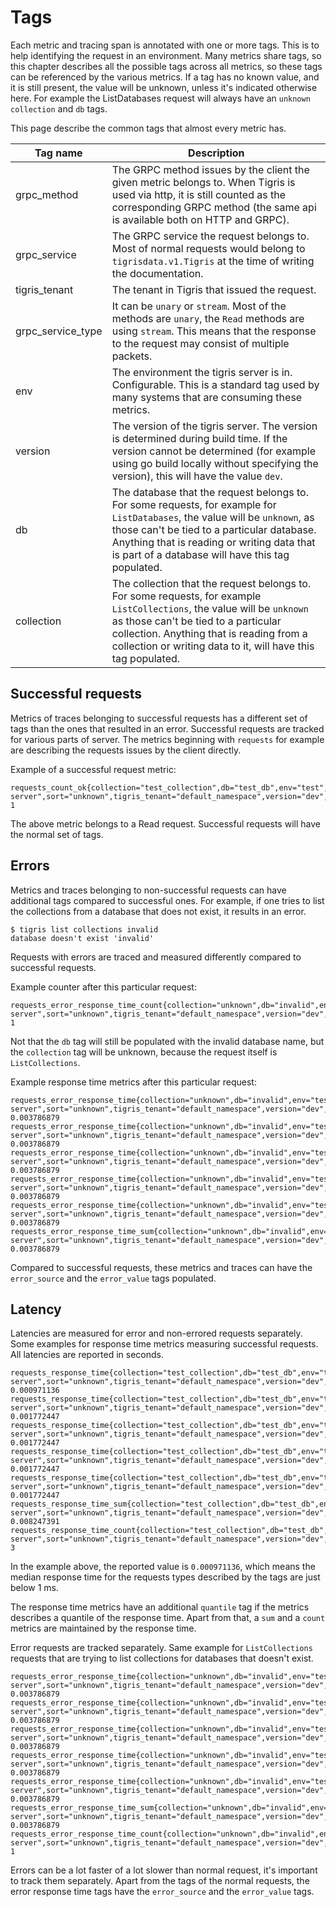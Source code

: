 # Tags

Each metric and tracing span is annotated with one or more tags. This is to help
identifying the request in an environment. Many metrics share tags, so this
chapter describes all the possible tags across all metrics, so these tags can be
referenced by the various metrics. If a tag has no known value, and it is still
present, the value will be unknown, unless it's indicated otherwise here. For
example the ListDatabases request will always have an `unknown` `collection` and
`db` tags.

This page describe the common tags that almost every metric has.

| Tag name          | Description                                                                                                                                                                                                                                                                   |
| ----------------- | ----------------------------------------------------------------------------------------------------------------------------------------------------------------------------------------------------------------------------------------------------------------------------- |
| grpc_method       | The GRPC method issues by the client the given metric belongs to. When Tigris is used via http, it is still counted as the corresponding GRPC method (the same api is available both on HTTP and GRPC).                                                                       |
| grpc_service      | The GRPC service the request belongs to. Most of normal requests would belong to `tigrisdata.v1.Tigris` at the time of writing the documentation.                                                                                                                             |
| tigris_tenant     | The tenant in Tigris that issued the request.                                                                                                                                                                                                                                 |
| grpc_service_type | It can be `unary` or `stream`. Most of the methods are `unary`, the `Read` methods are using `stream`. This means that the response to the request may consist of multiple packets.                                                                                           |
| env               | The environment the tigris server is in. Configurable. This is a standard tag used by many systems that are consuming these metrics.                                                                                                                                          |
| version           | The version of the tigris server. The version is determined during build time. If the version cannot be determined (for example using go build locally without specifying the version), this will have the value `dev`.                                                       |
| db                | The database that the request belongs to. For some requests, for example for `ListDatabases`, the value will be `unknown`, as those can't be tied to a particular database. Anything that is reading or writing data that is part of a database will have this tag populated. |
| collection        | The collection that the request belongs to. For some requests, for example `ListCollections`, the value will be `unknown` as those can't be tied to a particular collection. Anything that is reading from a collection or writing data to it, will have this tag populated.  |

## Successful requests

Metrics of traces belonging to successful requests has a different set of tags
than the ones that resulted in an error. Successful requests are tracked for
various parts of server. The metrics beginning with `requests` for example are
describing the requests issues by the client directly.

Example of a successful request metric:

```
requests_count_ok{collection="test_collection",db="test_db",env="test",grpc_method="Read",grpc_service="tigrisdata.v1.Tigris",grpc_service_type="unary",read_type="unknown",search_type="unknown",service="tigris-server",sort="unknown",tigris_tenant="default_namespace",version="dev",write_type="unknown"} 1
```

The above metric belongs to a Read request. Successful requests will have the
normal set of tags.

## Errors

Metrics and traces belonging to non-successful requests can have additional tags
compared to successful ones. For example, if one tries to list the collections
from a database that does not exist, it results in an error.

```
$ tigris list collections invalid
database doesn't exist 'invalid'
```

Requests with errors are traced and measured differently compared to successful
requests.

Example counter after this particular request:

```
requests_error_response_time_count{collection="unknown",db="invalid",env="test",error_source="tigris_server",error_value="NOT_FOUND",grpc_method="ListCollections",grpc_service="tigrisdata.v1.Tigris",grpc_service_type="unary",read_type="unknown",search_type="unknown",service="tigris-server",sort="unknown",tigris_tenant="default_namespace",version="dev",write_type="unknown"} 1
```

Not that the `db` tag will still be populated with the invalid database name,
but the `collection` tag will be unknown, because the request itself is
`ListCollections`.

Example response time metrics after this particular request:

```
requests_error_response_time{collection="unknown",db="invalid",env="test",error_source="tigris_server",error_value="NOT_FOUND",grpc_method="ListCollections",grpc_service="tigrisdata.v1.Tigris",grpc_service_type="unary",read_type="unknown",search_type="unknown",service="tigris-server",sort="unknown",tigris_tenant="default_namespace",version="dev",write_type="unknown",quantile="0.5"} 0.003786879
requests_error_response_time{collection="unknown",db="invalid",env="test",error_source="tigris_server",error_value="NOT_FOUND",grpc_method="ListCollections",grpc_service="tigrisdata.v1.Tigris",grpc_service_type="unary",read_type="unknown",search_type="unknown",service="tigris-server",sort="unknown",tigris_tenant="default_namespace",version="dev",write_type="unknown",quantile="0.75"} 0.003786879
requests_error_response_time{collection="unknown",db="invalid",env="test",error_source="tigris_server",error_value="NOT_FOUND",grpc_method="ListCollections",grpc_service="tigrisdata.v1.Tigris",grpc_service_type="unary",read_type="unknown",search_type="unknown",service="tigris-server",sort="unknown",tigris_tenant="default_namespace",version="dev",write_type="unknown",quantile="0.95"} 0.003786879
requests_error_response_time{collection="unknown",db="invalid",env="test",error_source="tigris_server",error_value="NOT_FOUND",grpc_method="ListCollections",grpc_service="tigrisdata.v1.Tigris",grpc_service_type="unary",read_type="unknown",search_type="unknown",service="tigris-server",sort="unknown",tigris_tenant="default_namespace",version="dev",write_type="unknown",quantile="0.99"} 0.003786879
requests_error_response_time{collection="unknown",db="invalid",env="test",error_source="tigris_server",error_value="NOT_FOUND",grpc_method="ListCollections",grpc_service="tigrisdata.v1.Tigris",grpc_service_type="unary",read_type="unknown",search_type="unknown",service="tigris-server",sort="unknown",tigris_tenant="default_namespace",version="dev",write_type="unknown",quantile="0.999"} 0.003786879
requests_error_response_time_sum{collection="unknown",db="invalid",env="test",error_source="tigris_server",error_value="NOT_FOUND",grpc_method="ListCollections",grpc_service="tigrisdata.v1.Tigris",grpc_service_type="unary",read_type="unknown",search_type="unknown",service="tigris-server",sort="unknown",tigris_tenant="default_namespace",version="dev",write_type="unknown"} 0.003786879
```

Compared to successful requests, these metrics and traces can have the
`error_source` and the `error_value` tags populated.

## Latency

Latencies are measured for error and non-errored requests separately. Some
examples for response time metrics measuring successful requests. All latencies
are reported in seconds.

```
requests_response_time{collection="test_collection",db="test_db",env="test",grpc_method="Read",grpc_service="tigrisdata.v1.Tigris",grpc_service_type="unary",read_type="unknown",search_type="unknown",service="tigris-server",sort="unknown",tigris_tenant="default_namespace",version="dev",write_type="unknown",quantile="0.5"} 0.000971136
requests_response_time{collection="test_collection",db="test_db",env="test",grpc_method="Read",grpc_service="tigrisdata.v1.Tigris",grpc_service_type="unary",read_type="unknown",search_type="unknown",service="tigris-server",sort="unknown",tigris_tenant="default_namespace",version="dev",write_type="unknown",quantile="0.75"} 0.001772447
requests_response_time{collection="test_collection",db="test_db",env="test",grpc_method="Read",grpc_service="tigrisdata.v1.Tigris",grpc_service_type="unary",read_type="unknown",search_type="unknown",service="tigris-server",sort="unknown",tigris_tenant="default_namespace",version="dev",write_type="unknown",quantile="0.95"} 0.001772447
requests_response_time{collection="test_collection",db="test_db",env="test",grpc_method="Read",grpc_service="tigrisdata.v1.Tigris",grpc_service_type="unary",read_type="unknown",search_type="unknown",service="tigris-server",sort="unknown",tigris_tenant="default_namespace",version="dev",write_type="unknown",quantile="0.99"} 0.001772447
requests_response_time{collection="test_collection",db="test_db",env="test",grpc_method="Read",grpc_service="tigrisdata.v1.Tigris",grpc_service_type="unary",read_type="unknown",search_type="unknown",service="tigris-server",sort="unknown",tigris_tenant="default_namespace",version="dev",write_type="unknown",quantile="0.999"} 0.001772447
requests_response_time_sum{collection="test_collection",db="test_db",env="test",grpc_method="Read",grpc_service="tigrisdata.v1.Tigris",grpc_service_type="unary",read_type="unknown",search_type="unknown",service="tigris-server",sort="unknown",tigris_tenant="default_namespace",version="dev",write_type="unknown"} 0.008247391
requests_response_time_count{collection="test_collection",db="test_db",env="test",grpc_method="Read",grpc_service="tigrisdata.v1.Tigris",grpc_service_type="unary",read_type="unknown",search_type="unknown",service="tigris-server",sort="unknown",tigris_tenant="default_namespace",version="dev",write_type="unknown"} 3
```

In the example above, the reported value is `0.000971136`, which means the
median response time for the requests types described by the tags are just below
1 ms.

The response time metrics have an additional `quantile` tag if the metrics
describes a quantile of the response time. Apart from that, a `sum` and a
`count` metrics are maintained by the response time.

Error requests are tracked separately. Same example for `ListCollections`
requests that are trying to list collections for databases that doesn't exist.

```
requests_error_response_time{collection="unknown",db="invalid",env="test",error_source="tigris_server",error_value="NOT_FOUND",grpc_method="ListCollections",grpc_service="tigrisdata.v1.Tigris",grpc_service_type="unary",read_type="unknown",search_type="unknown",service="tigris-server",sort="unknown",tigris_tenant="default_namespace",version="dev",write_type="unknown",quantile="0.5"} 0.003786879
requests_error_response_time{collection="unknown",db="invalid",env="test",error_source="tigris_server",error_value="NOT_FOUND",grpc_method="ListCollections",grpc_service="tigrisdata.v1.Tigris",grpc_service_type="unary",read_type="unknown",search_type="unknown",service="tigris-server",sort="unknown",tigris_tenant="default_namespace",version="dev",write_type="unknown",quantile="0.75"} 0.003786879
requests_error_response_time{collection="unknown",db="invalid",env="test",error_source="tigris_server",error_value="NOT_FOUND",grpc_method="ListCollections",grpc_service="tigrisdata.v1.Tigris",grpc_service_type="unary",read_type="unknown",search_type="unknown",service="tigris-server",sort="unknown",tigris_tenant="default_namespace",version="dev",write_type="unknown",quantile="0.95"} 0.003786879
requests_error_response_time{collection="unknown",db="invalid",env="test",error_source="tigris_server",error_value="NOT_FOUND",grpc_method="ListCollections",grpc_service="tigrisdata.v1.Tigris",grpc_service_type="unary",read_type="unknown",search_type="unknown",service="tigris-server",sort="unknown",tigris_tenant="default_namespace",version="dev",write_type="unknown",quantile="0.99"} 0.003786879
requests_error_response_time{collection="unknown",db="invalid",env="test",error_source="tigris_server",error_value="NOT_FOUND",grpc_method="ListCollections",grpc_service="tigrisdata.v1.Tigris",grpc_service_type="unary",read_type="unknown",search_type="unknown",service="tigris-server",sort="unknown",tigris_tenant="default_namespace",version="dev",write_type="unknown",quantile="0.999"} 0.003786879
requests_error_response_time_sum{collection="unknown",db="invalid",env="test",error_source="tigris_server",error_value="NOT_FOUND",grpc_method="ListCollections",grpc_service="tigrisdata.v1.Tigris",grpc_service_type="unary",read_type="unknown",search_type="unknown",service="tigris-server",sort="unknown",tigris_tenant="default_namespace",version="dev",write_type="unknown"} 0.003786879
requests_error_response_time_count{collection="unknown",db="invalid",env="test",error_source="tigris_server",error_value="NOT_FOUND",grpc_method="ListCollections",grpc_service="tigrisdata.v1.Tigris",grpc_service_type="unary",read_type="unknown",search_type="unknown",service="tigris-server",sort="unknown",tigris_tenant="default_namespace",version="dev",write_type="unknown"} 1
```

Errors can be a lot faster of a lot slower than normal request, it's important
to track them separately. Apart from the tags of the normal requests, the error
response time tags have the `error_source` and the `error_value` tags.
